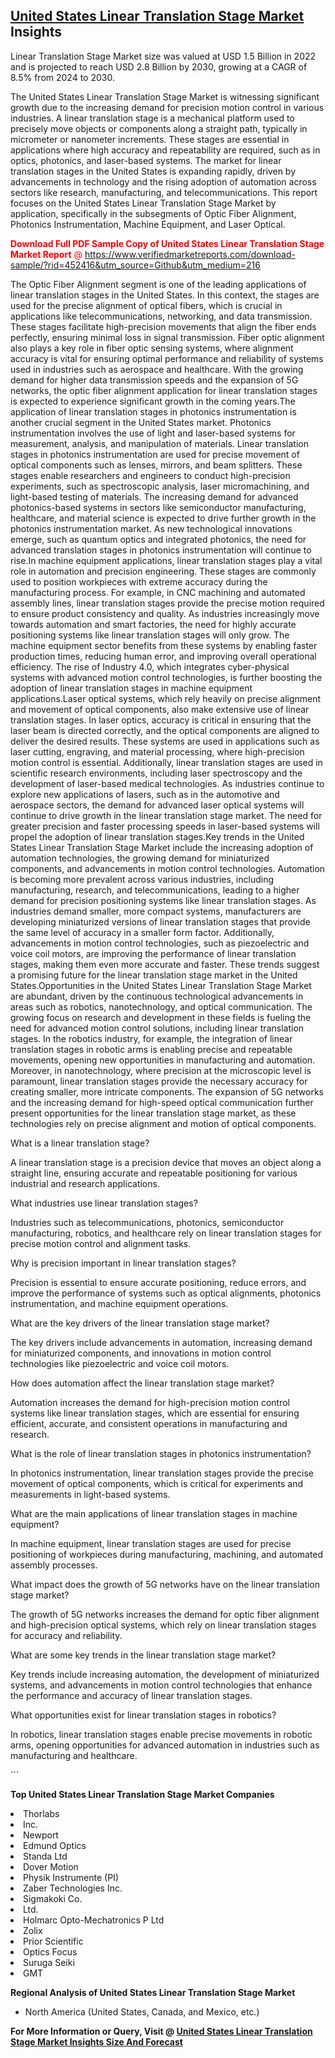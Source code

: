 <h2><a href="https://www.verifiedmarketreports.com/download-sample/?rid=452416&amp;utm_source=Github&amp;utm_medium=216" target="_blank">United States Linear Translation Stage Market</a> Insights</h2><p>Linear Translation Stage Market size was valued at USD 1.5 Billion in 2022 and is projected to reach USD 2.8 Billion by 2030, growing at a CAGR of 8.5% from 2024 to 2030.</p><p><p>The United States Linear Translation Stage Market is witnessing significant growth due to the increasing demand for precision motion control in various industries. A linear translation stage is a mechanical platform used to precisely move objects or components along a straight path, typically in micrometer or nanometer increments. These stages are essential in applications where high accuracy and repeatability are required, such as in optics, photonics, and laser-based systems. The market for linear translation stages in the United States is expanding rapidly, driven by advancements in technology and the rising adoption of automation across sectors like research, manufacturing, and telecommunications. This report focuses on the United States Linear Translation Stage Market by application, specifically in the subsegments of Optic Fiber Alignment, Photonics Instrumentation, Machine Equipment, and Laser Optical. <p><span class=""><span style="color: #ff0000;"><strong>Download Full PDF Sample Copy of United States Linear Translation Stage Market Report</strong> @ </span><a href="https://www.verifiedmarketreports.com/download-sample/?rid=452416&amp;utm_source=Github&amp;utm_medium=216" target="_blank">https://www.verifiedmarketreports.com/download-sample/?rid=452416&amp;utm_source=Github&amp;utm_medium=216</a></span></p>The Optic Fiber Alignment segment is one of the leading applications of linear translation stages in the United States. In this context, the stages are used for the precise alignment of optical fibers, which is crucial in applications like telecommunications, networking, and data transmission. These stages facilitate high-precision movements that align the fiber ends perfectly, ensuring minimal loss in signal transmission. Fiber optic alignment also plays a key role in fiber optic sensing systems, where alignment accuracy is vital for ensuring optimal performance and reliability of systems used in industries such as aerospace and healthcare. With the growing demand for higher data transmission speeds and the expansion of 5G networks, the optic fiber alignment application for linear translation stages is expected to experience significant growth in the coming years.The application of linear translation stages in photonics instrumentation is another crucial segment in the United States market. Photonics instrumentation involves the use of light and laser-based systems for measurement, analysis, and manipulation of materials. Linear translation stages in photonics instrumentation are used for precise movement of optical components such as lenses, mirrors, and beam splitters. These stages enable researchers and engineers to conduct high-precision experiments, such as spectroscopic analysis, laser micromachining, and light-based testing of materials. The increasing demand for advanced photonics-based systems in sectors like semiconductor manufacturing, healthcare, and material science is expected to drive further growth in the photonics instrumentation market. As new technological innovations emerge, such as quantum optics and integrated photonics, the need for advanced translation stages in photonics instrumentation will continue to rise.In machine equipment applications, linear translation stages play a vital role in automation and precision engineering. These stages are commonly used to position workpieces with extreme accuracy during the manufacturing process. For example, in CNC machining and automated assembly lines, linear translation stages provide the precise motion required to ensure product consistency and quality. As industries increasingly move towards automation and smart factories, the need for highly accurate positioning systems like linear translation stages will only grow. The machine equipment sector benefits from these systems by enabling faster production times, reducing human error, and improving overall operational efficiency. The rise of Industry 4.0, which integrates cyber-physical systems with advanced motion control technologies, is further boosting the adoption of linear translation stages in machine equipment applications.Laser optical systems, which rely heavily on precise alignment and movement of optical components, also make extensive use of linear translation stages. In laser optics, accuracy is critical in ensuring that the laser beam is directed correctly, and the optical components are aligned to deliver the desired results. These systems are used in applications such as laser cutting, engraving, and material processing, where high-precision motion control is essential. Additionally, linear translation stages are used in scientific research environments, including laser spectroscopy and the development of laser-based medical technologies. As industries continue to explore new applications of lasers, such as in the automotive and aerospace sectors, the demand for advanced laser optical systems will continue to drive growth in the linear translation stage market. The need for greater precision and faster processing speeds in laser-based systems will propel the adoption of linear translation stages.Key trends in the United States Linear Translation Stage Market include the increasing adoption of automation technologies, the growing demand for miniaturized components, and advancements in motion control technologies. Automation is becoming more prevalent across various industries, including manufacturing, research, and telecommunications, leading to a higher demand for precision positioning systems like linear translation stages. As industries demand smaller, more compact systems, manufacturers are developing miniaturized versions of linear translation stages that provide the same level of accuracy in a smaller form factor. Additionally, advancements in motion control technologies, such as piezoelectric and voice coil motors, are improving the performance of linear translation stages, making them even more accurate and faster. These trends suggest a promising future for the linear translation stage market in the United States.Opportunities in the United States Linear Translation Stage Market are abundant, driven by the continuous technological advancements in areas such as robotics, nanotechnology, and optical communication. The growing focus on research and development in these fields is fueling the need for advanced motion control solutions, including linear translation stages. In the robotics industry, for example, the integration of linear translation stages in robotic arms is enabling precise and repeatable movements, opening new opportunities in manufacturing and automation. Moreover, in nanotechnology, where precision at the microscopic level is paramount, linear translation stages provide the necessary accuracy for creating smaller, more intricate components. The expansion of 5G networks and the increasing demand for high-speed optical communication further present opportunities for the linear translation stage market, as these technologies rely on precise alignment and motion of optical components.<p>What is a linear translation stage?</p><p>A linear translation stage is a precision device that moves an object along a straight line, ensuring accurate and repeatable positioning for various industrial and research applications.</p><p>What industries use linear translation stages?</p><p>Industries such as telecommunications, photonics, semiconductor manufacturing, robotics, and healthcare rely on linear translation stages for precise motion control and alignment tasks.</p><p>Why is precision important in linear translation stages?</p><p>Precision is essential to ensure accurate positioning, reduce errors, and improve the performance of systems such as optical alignments, photonics instrumentation, and machine equipment operations.</p><p>What are the key drivers of the linear translation stage market?</p><p>The key drivers include advancements in automation, increasing demand for miniaturized components, and innovations in motion control technologies like piezoelectric and voice coil motors.</p><p>How does automation affect the linear translation stage market?</p><p>Automation increases the demand for high-precision motion control systems like linear translation stages, which are essential for ensuring efficient, accurate, and consistent operations in manufacturing and research.</p><p>What is the role of linear translation stages in photonics instrumentation?</p><p>In photonics instrumentation, linear translation stages provide the precise movement of optical components, which is critical for experiments and measurements in light-based systems.</p><p>What are the main applications of linear translation stages in machine equipment?</p><p>In machine equipment, linear translation stages are used for precise positioning of workpieces during manufacturing, machining, and automated assembly processes.</p><p>What impact does the growth of 5G networks have on the linear translation stage market?</p><p>The growth of 5G networks increases the demand for optic fiber alignment and high-precision optical systems, which rely on linear translation stages for accuracy and reliability.</p><p>What are some key trends in the linear translation stage market?</p><p>Key trends include increasing automation, the development of miniaturized systems, and advancements in motion control technologies that enhance the performance and accuracy of linear translation stages.</p><p>What opportunities exist for linear translation stages in robotics?</p><p>In robotics, linear translation stages enable precise movements in robotic arms, opening opportunities for advanced automation in industries such as manufacturing and healthcare.</p>```</p><p><strong>Top United States Linear Translation Stage Market Companies</strong></p><div data-test-id=""><p><li>Thorlabs</li><li> Inc.</li><li> Newport</li><li> Edmund Optics</li><li> Standa Ltd</li><li> Dover Motion</li><li> Physik Instrumente (PI)</li><li> Zaber Technologies Inc.</li><li> Sigmakoki Co.</li><li> Ltd.</li><li> Holmarc Opto-Mechatronics P Ltd</li><li> Zolix</li><li> Prior Scientific</li><li> Optics Focus</li><li> Suruga Seiki</li><li> GMT</li></p><div><strong>Regional Analysis of&nbsp;United States Linear Translation Stage Market</strong></div><ul><li dir="ltr"><p dir="ltr">North America&nbsp;(United States, Canada, and Mexico, etc.)</p></li></ul><p><strong>For More Information or Query, Visit @&nbsp;</strong><strong><a href="https://www.verifiedmarketreports.com/product/linear-translation-stage-market/?utm_source=Github&amp;utm_medium=216" target="_blank">United States Linear Translation Stage Market Insights Size And Forecast</a></strong></p></div>
